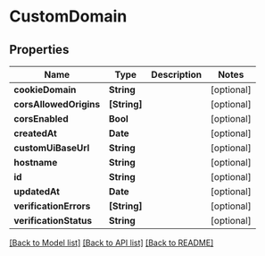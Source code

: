 # CustomDomain

## Properties
Name | Type | Description | Notes
------------ | ------------- | ------------- | -------------
**cookieDomain** | **String** |  | [optional] 
**corsAllowedOrigins** | **[String]** |  | [optional] 
**corsEnabled** | **Bool** |  | [optional] 
**createdAt** | **Date** |  | [optional] 
**customUiBaseUrl** | **String** |  | [optional] 
**hostname** | **String** |  | [optional] 
**id** | **String** |  | [optional] 
**updatedAt** | **Date** |  | [optional] 
**verificationErrors** | **[String]** |  | [optional] 
**verificationStatus** | **String** |  | [optional] 

[[Back to Model list]](../README.md#documentation-for-models) [[Back to API list]](../README.md#documentation-for-api-endpoints) [[Back to README]](../README.md)



